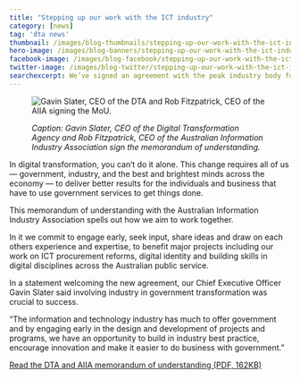 ```yaml
---
title: "Stepping up our work with the ICT industry"
category: [news]
tag: 'dta news'
thumbnail: /images/blog-thumbnails/stepping-up-our-work-with-the-ict-industry-thumbnail.jpg
hero-image: /images/blog-banners/stepping-up-our-work-with-the-ict-industry-hero.jpg
facebook-image: /images/blog-facebook/stepping-up-our-work-with-the-ict-industry-facebook.jpg
twitter-image: /images/blog-twitter/stepping-up-our-work-with-the-ict-industry.jpg
searchexcerpt: We’ve signed an agreement with the peak industry body for the information and communications technology sector.
---
```


<figure>
  <img src="{{ site.url }}{{ site.baseurl }}{{ page.hero-image }}" alt="Gavin Slater, CEO of the DTA and Rob Fitzpatrick, CEO of the AIIA signing the MoU.">
  <figcaption>
    <p><em>Caption: Gavin Slater, CEO of the Digital Transformation Agency and Rob Fitzpatrick, CEO of the Australian Information Industry Association sign the memorandum of understanding.</em></p>
  </figcaption>
</figure>

In digital transformation, you can’t do it alone. This change requires all of us — government, industry, and the best and brightest minds across the economy — to deliver better results for the individuals and business that have to use government services to get things done.

This memorandum of understanding with the Australian Information Industry Association spells out how we aim to work together.

In it we commit to engage early, seek input, share ideas and draw on each others experience and expertise, to benefit major projects including our work on ICT procurement reforms, digital identity and building skills in digital disciplines across the Australian public service.   

In a statement welcoming the new agreement, our Chief Executive Officer Gavin Slater said involving industry in government transformation was crucial to success.

“The information and technology industry has much to offer government and by engaging early in the design and development of projects and programs, we have an opportunity to build in industry best practice, encourage innovation and make it easier to do business with government.”

[Read the DTA and AIIA memorandum of understanding (PDF, 162KB)](/files/dta-aiia-mou.pdf)
